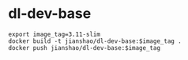 # dl-dev-base

~~~ shell
export image_tag=3.11-slim
docker build -t jianshao/dl-dev-base:$image_tag .
docker push jianshao/dl-dev-base:$image_tag
~~~
